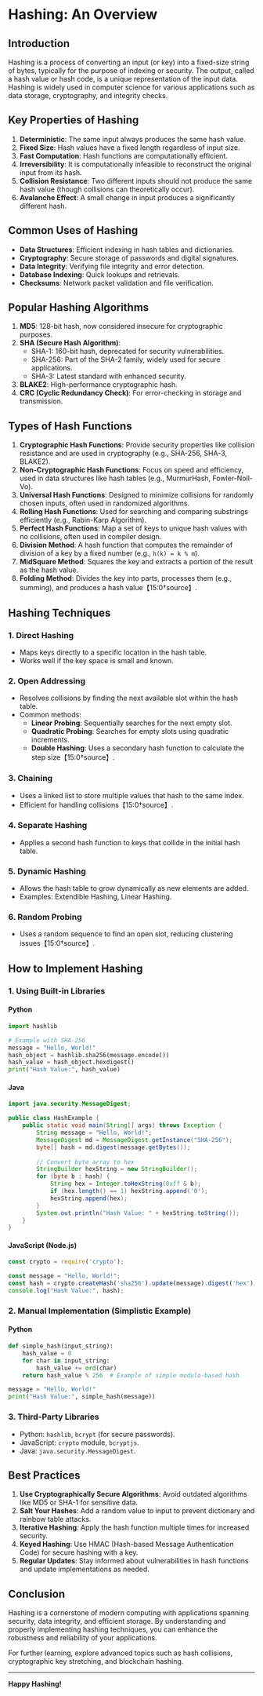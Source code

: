 # Hashing: An Overview

## Introduction
Hashing is a process of converting an input (or key) into a fixed-size string of bytes, typically for the purpose of indexing or security. The output, called a hash value or hash code, is a unique representation of the input data. Hashing is widely used in computer science for various applications such as data storage, cryptography, and integrity checks.

## Key Properties of Hashing
1. **Deterministic**: The same input always produces the same hash value.
2. **Fixed Size**: Hash values have a fixed length regardless of input size.
3. **Fast Computation**: Hash functions are computationally efficient.
4. **Irreversibility**: It is computationally infeasible to reconstruct the original input from its hash.
5. **Collision Resistance**: Two different inputs should not produce the same hash value (though collisions can theoretically occur).
6. **Avalanche Effect**: A small change in input produces a significantly different hash.

## Common Uses of Hashing
- **Data Structures**: Efficient indexing in hash tables and dictionaries.
- **Cryptography**: Secure storage of passwords and digital signatures.
- **Data Integrity**: Verifying file integrity and error detection.
- **Database Indexing**: Quick lookups and retrievals.
- **Checksums**: Network packet validation and file verification.

## Popular Hashing Algorithms
1. **MD5**: 128-bit hash, now considered insecure for cryptographic purposes.
2. **SHA (Secure Hash Algorithm)**:
   - SHA-1: 160-bit hash, deprecated for security vulnerabilities.
   - SHA-256: Part of the SHA-2 family, widely used for secure applications.
   - SHA-3: Latest standard with enhanced security.
3. **BLAKE2**: High-performance cryptographic hash.
4. **CRC (Cyclic Redundancy Check)**: For error-checking in storage and transmission.

## Types of Hash Functions
1. **Cryptographic Hash Functions**: Provide security properties like collision resistance and are used in cryptography (e.g., SHA-256, SHA-3, BLAKE2).
2. **Non-Cryptographic Hash Functions**: Focus on speed and efficiency, used in data structures like hash tables (e.g., MurmurHash, Fowler-Noll-Vo).
3. **Universal Hash Functions**: Designed to minimize collisions for randomly chosen inputs, often used in randomized algorithms.
4. **Rolling Hash Functions**: Used for searching and comparing substrings efficiently (e.g., Rabin-Karp Algorithm).
5. **Perfect Hash Functions**: Map a set of keys to unique hash values with no collisions, often used in compiler design.
6. **Division Method**: A hash function that computes the remainder of division of a key by a fixed number (e.g., `h(k) = k % m`).
7. **MidSquare Method**: Squares the key and extracts a portion of the result as the hash value.
8. **Folding Method**: Divides the key into parts, processes them (e.g., summing), and produces a hash value【15:0†source】.

## Hashing Techniques
### 1. **Direct Hashing**
- Maps keys directly to a specific location in the hash table.
- Works well if the key space is small and known.

### 2. **Open Addressing**
- Resolves collisions by finding the next available slot within the hash table.
- Common methods:
  - **Linear Probing**: Sequentially searches for the next empty slot.
  - **Quadratic Probing**: Searches for empty slots using quadratic increments.
  - **Double Hashing**: Uses a secondary hash function to calculate the step size【15:0†source】.

### 3. **Chaining**
- Uses a linked list to store multiple values that hash to the same index.
- Efficient for handling collisions【15:0†source】.

### 4. **Separate Hashing**
- Applies a second hash function to keys that collide in the initial hash table.

### 5. **Dynamic Hashing**
- Allows the hash table to grow dynamically as new elements are added.
- Examples: Extendible Hashing, Linear Hashing.

### 6. **Random Probing**
- Uses a random sequence to find an open slot, reducing clustering issues【15:0†source】.

## How to Implement Hashing
### 1. **Using Built-in Libraries**
#### Python
```python
import hashlib

# Example with SHA-256
message = "Hello, World!"
hash_object = hashlib.sha256(message.encode())
hash_value = hash_object.hexdigest()
print("Hash Value:", hash_value)
```

#### Java
```java
import java.security.MessageDigest;

public class HashExample {
    public static void main(String[] args) throws Exception {
        String message = "Hello, World!";
        MessageDigest md = MessageDigest.getInstance("SHA-256");
        byte[] hash = md.digest(message.getBytes());
        
        // Convert byte array to hex
        StringBuilder hexString = new StringBuilder();
        for (byte b : hash) {
            String hex = Integer.toHexString(0xff & b);
            if (hex.length() == 1) hexString.append('0');
            hexString.append(hex);
        }
        System.out.println("Hash Value: " + hexString.toString());
    }
}
```

#### JavaScript (Node.js)
```javascript
const crypto = require('crypto');

const message = "Hello, World!";
const hash = crypto.createHash('sha256').update(message).digest('hex');
console.log("Hash Value:", hash);
```

### 2. **Manual Implementation (Simplistic Example)**
#### Python
```python
def simple_hash(input_string):
    hash_value = 0
    for char in input_string:
        hash_value += ord(char)
    return hash_value % 256  # Example of simple modulo-based hash

message = "Hello, World!"
print("Hash Value:", simple_hash(message))
```

### 3. **Third-Party Libraries**
- Python: `hashlib`, `bcrypt` (for secure passwords).
- JavaScript: `crypto` module, `bcryptjs`.
- Java: `java.security.MessageDigest`.

## Best Practices
1. **Use Cryptographically Secure Algorithms**: Avoid outdated algorithms like MD5 or SHA-1 for sensitive data.
2. **Salt Your Hashes**: Add a random value to input to prevent dictionary and rainbow table attacks.
3. **Iterative Hashing**: Apply the hash function multiple times for increased security.
4. **Keyed Hashing**: Use HMAC (Hash-based Message Authentication Code) for secure hashing with a key.
5. **Regular Updates**: Stay informed about vulnerabilities in hash functions and update implementations as needed.

## Conclusion
Hashing is a cornerstone of modern computing with applications spanning security, data integrity, and efficient storage. By understanding and properly implementing hashing techniques, you can enhance the robustness and reliability of your applications.

For further learning, explore advanced topics such as hash collisions, cryptographic key stretching, and blockchain hashing.

---
**Happy Hashing!**
